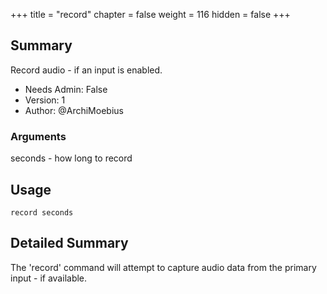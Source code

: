 +++
title = "record"
chapter = false
weight = 116
hidden = false
+++

## Summary

Record audio - if an input is enabled.
  
- Needs Admin: False  
- Version: 1  
- Author: @ArchiMoebius  

### Arguments

seconds - how long to record

## Usage

```
record seconds
```

## Detailed Summary

The 'record' command will attempt to capture audio data from the primary input - if available.